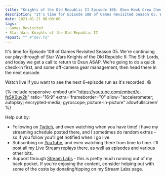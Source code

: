 ```yaml
---
title: "Knights of the Old Republic II Episode 108: Ebon Hawk Crew Check-In Part 7"
description: "It's time for Episode 108 of Games Revisited Season 05. We're continuing our play-through of Star Wars Knights of the Old Republic II: The Sith Lords, and today we get a call to return to Dxun ASAP. We're going to do a quick check-in first, and some off-camera gear management, then head there in the next episode."
date: 2021-01-21 06:00:00
tags:
- Games Revisited
- Star Wars Knights of the Old Republic II
repost: "" #"dev.to"
---
```


It's time for Episode 108 of Games Revisited Season 05. We're continuing our play-through of Star Wars Knights of the Old Republic II: The Sith Lords, and today we get a call to return to Dxun ASAP. We're going to do a quick check-in first, and some off-camera gear management, then head there in the next episode.

Watch live if you want to see the next 6-episode run as it's recorded. :smiley:
<!--more-->

{% include responsive-embed url="https://youtube.com/embed/e-fsSK0uy2k" ratio="16:9" extra='frameborder="0" allow="accelerometer; autoplay; encrypted-media; gyroscope; picture-in-picture" allowfullscreen' %}

Help out by:
 * Following on [Twtich](https://twitch.tv/AnonJr_Live), and even watching when you have time! I have my streaming schedule posted there, and I sometimes do random extras - so if you follow you'll get notified when I go live.
 * Subscribing on [YouTube](http://www.youtube.com/channel/UCXafqhKHbkSUIrq0LAuu0tw), and even watching there from time to time. I'll post all my Live Stream replays there, as well as episodes and various other bits.
 * Support through [Stream Labs](https://streamlabs.com/anonjr_live) - this is pretty much running out of my back pocket. If you're enjoying the content, consider helping out with some of the costs by donating/tipping on my Stream Labs page.